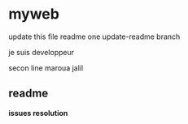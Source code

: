 # myweb

update this file readme one update-readme branch 

je suis developpeur


secon line
 maroua jalil 
 
 ## readme
 
   **issues resolution**
